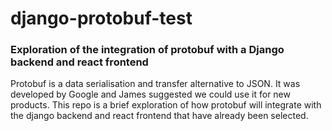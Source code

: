 # django-protobuf-test
### Exploration of the integration of protobuf with a Django backend and react frontend

Protobuf is a data serialisation and transfer alternative to JSON. It was developed by Google and James suggested we
could use it for new products. This repo is a brief exploration of how protobuf will integrate with the django backend
and react frontend that have already been selected.
